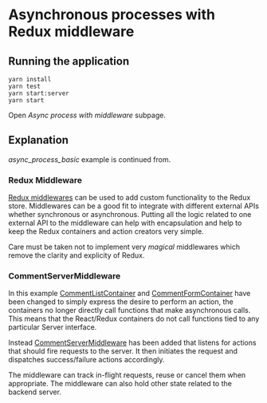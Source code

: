# Asynchronous processes with Redux middleware

## Running the application

```text
yarn install
yarn test
yarn start:server
yarn start
```

Open _Async process with middleware_ subpage.

## Explanation

_async\_process\_basic_ example is continued from.

### Redux Middleware

[Redux middlewares](https://redux.js.org/api-reference/applymiddleware) can be used to add custom functionality to the Redux store. Middlewares can be a good fit to integrate with different external APIs whether synchronous or asynchronous. Putting all the logic related to one external API to the middleware can help with encapsulation and help to keep the Redux containers and action creators very simple.

Care must be taken not to implement very _magical_ middlewares which remove the clarity and explicity of Redux.

### CommentServerMiddleware

In this example [CommentListContainer](https://github.com/urmastalimaa/interactive_frontend_development_2018/tree/cdb4bae60178ff8cb84deb048ae3ba7f93a069f5/lecture_5/src/async_process_with_middleware/containers/CommentListContainer.js) and [CommentFormContainer](https://github.com/urmastalimaa/interactive_frontend_development_2018/tree/cdb4bae60178ff8cb84deb048ae3ba7f93a069f5/lecture_5/src/async_process_with_middleware/containers/CommentFormContainer.js) have been changed to simply express the desire to perform an action, the containers no longer directly call functions that make asynchronous calls. This means that the React/Redux containers do not call functions tied to any particular Server interface.

Instead [CommentServerMiddleware](https://github.com/urmastalimaa/interactive_frontend_development_2018/tree/cdb4bae60178ff8cb84deb048ae3ba7f93a069f5/lecture_5/src/async_process_with_middleware/middlewares/CommentServerMiddleware.js) has been added that listens for actions that should fire requests to the server. It then initiates the request and dispatches success/failure actions accordingly.

The middleware can track in-flight requests, reuse or cancel them when appropriate. The middleware can also hold other state related to the backend server.

